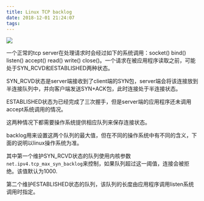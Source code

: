 ```yaml
---
title: Linux TCP backlog
date: 2018-12-01 21:24:07
tags:
---
```


![](https://kuring.oss-cn-beijing.aliyuncs.com/common/tcp_connect.webp)

一个正常的tcp server在处理请求时会经过如下的系统调用：socket() bind() listen() accept() read() write() close()。一个请求在被应用程序读取之前，可能处于SYN_RCVD和ESTABLISHED两种状态。

SYN_RCVD状态是server端接收到了client端的SYN包，server端会将该连接放到半连接队列中，并向客户端发送SYN+ACK包，此时连接处于半连接状态。

ESTABLISHED状态为已经完成了三次握手，但是server端的应用程序还未调用accept系统调用的情况。

这两种情况下都需要操作系统提供相应队列来保存连接状态。

backlog用来设置这两个队列的最大值，但在不同的操作系统中有不同的含义，下面的说明以linux操作系统为准。

其中第一个维护SYN_RCVD状态的队列使用内核参数`net.ipv4.tcp_max_syn_backlog`来控制，如果队列超过这一阈值，连接会被拒绝。该值默认为1000.

第二个维护ESTABLISHED状态的队列，该队列的长度由应用程序调用listen系统调用时指定。
